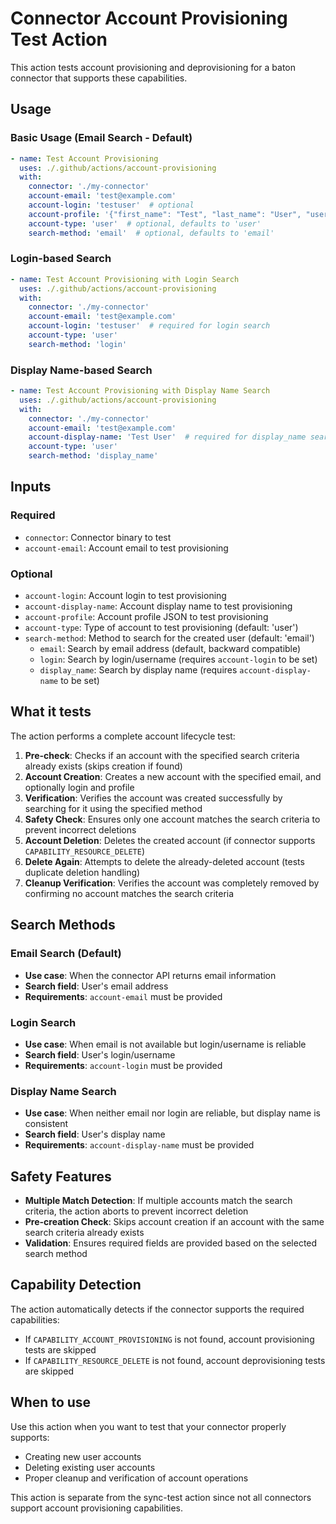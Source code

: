 # Connector Account Provisioning Test Action

This action tests account provisioning and deprovisioning for a baton connector that supports these capabilities.

## Usage

### Basic Usage (Email Search - Default)
```yaml
- name: Test Account Provisioning
  uses: ./.github/actions/account-provisioning
  with:
    connector: './my-connector'
    account-email: 'test@example.com'
    account-login: 'testuser'  # optional
    account-profile: '{"first_name": "Test", "last_name": "User", "username": "testuser", "email": "test@example.com"}'  # optional
    account-type: 'user'  # optional, defaults to 'user'
    search-method: 'email'  # optional, defaults to 'email'
```

### Login-based Search
```yaml
- name: Test Account Provisioning with Login Search
  uses: ./.github/actions/account-provisioning
  with:
    connector: './my-connector'
    account-email: 'test@example.com'
    account-login: 'testuser'  # required for login search
    account-type: 'user'
    search-method: 'login'
```

### Display Name-based Search
```yaml
- name: Test Account Provisioning with Display Name Search
  uses: ./.github/actions/account-provisioning
  with:
    connector: './my-connector'
    account-email: 'test@example.com'
    account-display-name: 'Test User'  # required for display_name search
    account-type: 'user'
    search-method: 'display_name'
```

## Inputs

### Required
- `connector`: Connector binary to test
- `account-email`: Account email to test provisioning

### Optional
- `account-login`: Account login to test provisioning
- `account-display-name`: Account display name to test provisioning
- `account-profile`: Account profile JSON to test provisioning
- `account-type`: Type of account to test provisioning (default: 'user')
- `search-method`: Method to search for the created user (default: 'email')
  - `email`: Search by email address (default, backward compatible)
  - `login`: Search by login/username (requires `account-login` to be set)
  - `display_name`: Search by display name (requires `account-display-name` to be set)

## What it tests

The action performs a complete account lifecycle test:

1. **Pre-check**: Checks if an account with the specified search criteria already exists (skips creation if found)
2. **Account Creation**: Creates a new account with the specified email, and optionally login and profile
3. **Verification**: Verifies the account was created successfully by searching for it using the specified method
4. **Safety Check**: Ensures only one account matches the search criteria to prevent incorrect deletions
5. **Account Deletion**: Deletes the created account (if connector supports `CAPABILITY_RESOURCE_DELETE`)
6. **Delete Again**: Attempts to delete the already-deleted account (tests duplicate deletion handling)
7. **Cleanup Verification**: Verifies the account was completely removed by confirming no account matches the search criteria

## Search Methods

### Email Search (Default)
- **Use case**: When the connector API returns email information
- **Search field**: User's email address
- **Requirements**: `account-email` must be provided

### Login Search
- **Use case**: When email is not available but login/username is reliable
- **Search field**: User's login/username
- **Requirements**: `account-login` must be provided

### Display Name Search
- **Use case**: When neither email nor login are reliable, but display name is consistent
- **Search field**: User's display name
- **Requirements**: `account-display-name` must be provided

## Safety Features

- **Multiple Match Detection**: If multiple accounts match the search criteria, the action aborts to prevent incorrect deletion
- **Pre-creation Check**: Skips account creation if an account with the same search criteria already exists
- **Validation**: Ensures required fields are provided based on the selected search method

## Capability Detection

The action automatically detects if the connector supports the required capabilities:
- If `CAPABILITY_ACCOUNT_PROVISIONING` is not found, account provisioning tests are skipped
- If `CAPABILITY_RESOURCE_DELETE` is not found, account deprovisioning tests are skipped

## When to use

Use this action when you want to test that your connector properly supports:
- Creating new user accounts
- Deleting existing user accounts
- Proper cleanup and verification of account operations

This action is separate from the sync-test action since not all connectors support account provisioning capabilities.